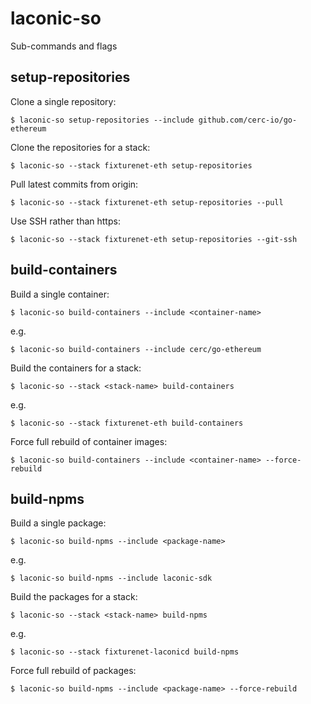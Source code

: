 # laconic-so

Sub-commands and flags

## setup-repositories

Clone a single repository:
```
$ laconic-so setup-repositories --include github.com/cerc-io/go-ethereum
```
Clone the repositories for a stack:
```
$ laconic-so --stack fixturenet-eth setup-repositories
```
Pull latest commits from origin:
```
$ laconic-so --stack fixturenet-eth setup-repositories --pull
```
Use SSH rather than https:
```
$ laconic-so --stack fixturenet-eth setup-repositories --git-ssh
```

## build-containers

Build a single container:
```
$ laconic-so build-containers --include <container-name>
```
e.g.
```
$ laconic-so build-containers --include cerc/go-ethereum
```
Build the containers for a stack:
```
$ laconic-so --stack <stack-name> build-containers
```
e.g.
```
$ laconic-so --stack fixturenet-eth build-containers
```
Force full rebuild of container images:
```
$ laconic-so build-containers --include <container-name> --force-rebuild
```
## build-npms

Build a single package:
```
$ laconic-so build-npms --include <package-name>
```
e.g.
```
$ laconic-so build-npms --include laconic-sdk
```
Build the packages for a stack:
```
$ laconic-so --stack <stack-name> build-npms
```
e.g.
```
$ laconic-so --stack fixturenet-laconicd build-npms
```
Force full rebuild of packages:
```
$ laconic-so build-npms --include <package-name> --force-rebuild
```
